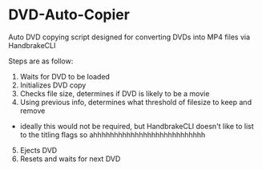 # DVD-Auto-Copier
Auto DVD copying script designed for converting DVDs into MP4 files via HandbrakeCLI

Steps are as follow:

1. Waits for DVD to be loaded
2. Initializes DVD copy
3. Checks file size, determines if DVD is likely to be a movie
4. Using previous info, determines what threshold of filesize to keep and remove
  - ideally this would not be required, but HandbrakeCLI doesn't like to list to the titling flags so ahhhhhhhhhhhhhhhhhhhhhhhhhhh
5. Ejects DVD
6. Resets and waits for next DVD
